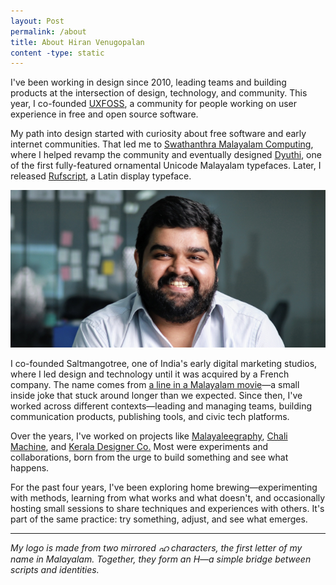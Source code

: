 ```yaml
---
layout: Post
permalink: /about
title: About Hiran Venugopalan
content -type: static
---
```


I've been working in design since 2010, leading teams and building products at the intersection of design, technology, and community. This year, I co-founded [UXFOSS](https://hiran.in/uxfoss), a community for people working on user experience in free and open source software.

My path into design started with curiosity about free software and early internet communities. That led me to [Swathanthra Malayalam Computing](https://smc.org.in/), where I helped revamp the community and eventually designed [Dyuthi](https://smc.org.in/fonts/#dyuthi), one of the first fully-featured ornamental Unicode Malayalam typefaces. Later, I released [Rufscript](https://fontlibrary.org/en/font/rufscript), a Latin display typeface.

![Hiran Venugopalan, 2020](/assets/img/hiran-2020-asif.png)

I co-founded Saltmangotree, one of India's early digital marketing studios, where I led design and technology until it was acquired by a French company. The name comes from [a line in a Malayalam movie](https://www.youtube.com/watch?v=GsU5-kndYHw)—a small inside joke that stuck around longer than we expected. Since then, I've worked across different contexts—leading and managing teams, building communication products, publishing tools, and civic tech platforms.

Over the years, I've worked on projects like [Malayaleegraphy](https://facebook.com/malayaleegraphy), [Chali Machine](https://behance.net/gallery/40300789/the-chali-machine), and [Kerala Designer Co.](https://www.instagram.com/kdco_official/) Most were experiments and collaborations, born from the urge to build something and see what happens.

For the past four years, I've been exploring home brewing—experimenting with methods, learning from what works and what doesn't, and occasionally hosting small sessions to share techniques and experiences with others. It's part of the same practice: try something, adjust, and see what emerges.

---
*My logo is made from two mirrored ഹ characters, the first letter of my name in Malayalam. Together, they form an H—a simple bridge between scripts and identities.*